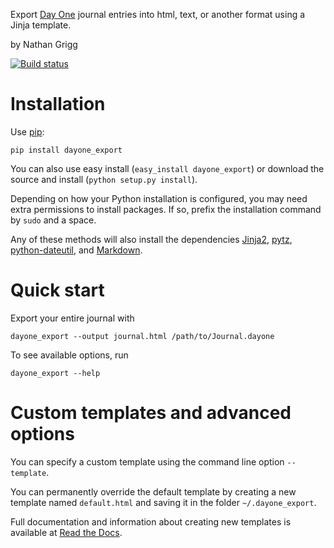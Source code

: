 Export [Day One][0] journal entries into html, text, or another format
using a Jinja template.

by Nathan Grigg

[![Build status][statusimage]][statuslink]

[statusimage]: https://api.travis-ci.org/nathangrigg/dayone_export.png?branch=master
[statuslink]: https://travis-ci.org/nathangrigg/dayone_export

# Installation

Use [pip][4]:

    pip install dayone_export

You can also use easy install
(`easy_install dayone_export`)
or download the source and install
(`python setup.py install`).


Depending on how your Python installation is configured, you may
need extra permissions to install packages. If so, prefix the
installation command by `sudo` and a space.

Any of these methods will also install the dependencies
[Jinja2][1], [pytz][2], [python-dateutil][6], and  [Markdown][3].

# Quick start

Export your entire journal with

    dayone_export --output journal.html /path/to/Journal.dayone

To see available options, run

    dayone_export --help

# Custom templates and advanced options

You can specify a custom template using the command line option `--template`.

You can permanently override the default template by creating a new template named `default.html` and saving it in the folder `~/.dayone_export`.

Full documentation and information about creating new templates is available at [Read the Docs][5].


[0]: http://dayoneapp.com
[1]: http://jinja.pocoo.org
[2]: http://pytz.sourceforge.net
[3]: http://freewisdom.org/projects/python-markdown/
[4]: http://www.pip-installer.org/en/latest/index.html
[5]: http://day-one-export.readthedocs.org/
[6]: http://labix.org/python-dateutil
